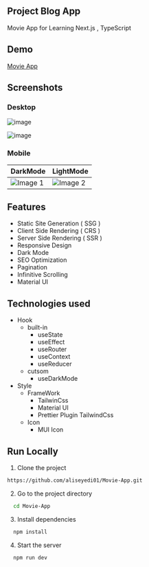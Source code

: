 ## Project Blog App

Movie App for Learning Next.js , TypeScript

## Demo

[Movie App](https://movie-app-1-ten.vercel.app/)

## Screenshots

### Desktop

![image](https://github.com/aliseyedi01/Movie-App/assets/118107025/548cb364-83c6-48cc-a194-375ff67499e7)

![image](https://github.com/aliseyedi01/Movie-App/assets/118107025/63881e27-65a6-42f4-a9b2-9fd26c73019e)

### Mobile

| DarkMode                                                                                                                 | LightMode                                                                                                                 |
| ------------------------------------------------------------------------------------------------------------------------ | ------------------------------------------------------------------------------------------------------------------------- |
| <img src="https://github.com/aliseyedi01/Movie-App/assets/118107025/7519ac7e-d6c6-41ef-89c6-93c1ecd0362e" alt="Image 1"> | <img src="https://github.com/aliseyedi01/Movie-App/assets/118107025/02a8b6ba-2c6f-454a-9fe8-9f4ef8fddd45" alt="Image 2" > |

## Features

- Static Site Generation ( SSG )
- Client Side Rendering ( CRS )
- Server Side Rendering ( SSR )
- Responsive Design
- Dark Mode
- SEO Optimization
- Pagination
- Infinitive Scrolling
- Material UI

## Technologies used

- Hook
  - built-in
    - useState
    - useEffect
    - useRouter
    - useContext
    - useReducer
  - cutsom
    - useDarkMode
- Style
  - FrameWork
    - TailwinCss
    - Material UI
    - Prettier Plugin TailwindCss
  - Icon
    - MUI Icon

## Run Locally

1. Clone the project

```bash
https://github.com/aliseyedi01/Movie-App.git
```

2. Go to the project directory

```bash
  cd Movie-App
```

3. Install dependencies

```bash
  npm install
```

4. Start the server

```bash
  npm run dev
```

